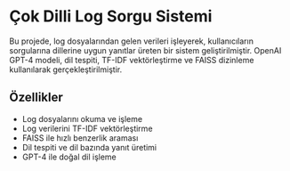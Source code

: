 # Çok Dilli Log Sorgu Sistemi

Bu projede, log dosyalarından gelen verileri işleyerek, kullanıcıların sorgularına dillerine uygun yanıtlar üreten bir sistem geliştirilmiştir. 
OpenAI GPT-4 modeli, dil tespiti, TF-IDF vektörleştirme ve FAISS dizinleme kullanılarak gerçekleştirilmiştir.

## Özellikler

- Log dosyalarını okuma ve işleme
- Log verilerini TF-IDF vektörleştirme
- FAISS ile hızlı benzerlik araması
- Dil tespiti ve dil bazında yanıt üretimi
- GPT-4 ile doğal dil işleme


